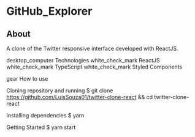 # GitHub_Explorer

## About
A clone of the Twitter responsive interface developed with ReactJS.

desktop_computer Technologies
white_check_mark ReactJS
white_check_mark TypeScript
white_check_mark Styled Components


gear How to use

Cloning repository and running
$ git clone https://github.com/LuisSouza01/twitter-clone-react && cd twitter-clone-react

Installing dependencies
$ yarn

Getting Started
$ yarn start
